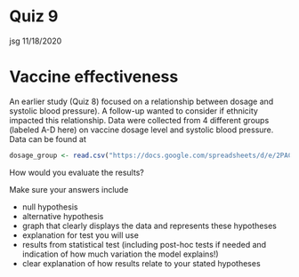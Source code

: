 Quiz 9
================
jsg
11/18/2020

# Vaccine effectiveness

An earlier study (Quiz 8) focused on a relationship between dosage and
systolic blood pressure). A follow-up wanted to consider if ethnicity
impacted this relationship. Data were collected from 4 different groups
(labeled A-D here) on vaccine dosage level and systolic blood pressure.
Data can be found at

``` r
dosage_group <- read.csv("https://docs.google.com/spreadsheets/d/e/2PACX-1vSXfNA4nl1SRK6BDxfJqo7izW254hxP8N4tjK9snXZngfgQFJ3aeKlg5EAAWPfrStv_61e3FKsAOjjx/pub?gid=73925069&single=true&output=csv", stringsAsFactors = T)
```

How would you evaluate the results?

Make sure your answers include

  - null hypothesis
  - alternative hypothesis
  - graph that clearly displays the data and represents these hypotheses
  - explanation for test you will use
  - results from statistical test (including post-hoc tests if needed
    and indication of how much variation the model explains\!)
  - clear explanation of how results relate to your stated hypotheses
